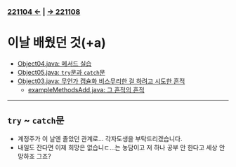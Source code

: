 ﻿### [221104 ←](/221011-_JAVA/221104) | [→ 221108](/221011-_JAVA/221108/)

# 이날 배웠던 것(+a)

- [Object04.java: 메서드 실습](/221011-_JAVA/221107/javastudy56/javastudy/src/javastudy/Object04.java)
- [Object05.java: `try`문과 `catch`문](/221011-_JAVA/221107/javastudy56/javastudy/src/javastudy/Object05.java)
- [Object03.java: 무언가 캡슐화 비스무리한 걸 하려고 시도한 흔적](/221011-_JAVA/221107/javastudy56/javastudy/src/javastudy/Object03.java)
    - [exampleMethodsAdd.java: 그 흔적의 흔적](/221011-_JAVA/221107/javastudy56/javastudy/src/javastudy/exampleMethodsAdd.java)

---

## `try` ~ `catch`문

- 계정주가 이 날엔 졸았던 관계로... 각자도생을 부탁드리겠습니다.
- 내일도 잔다면 이제 희망은 없습니ㄷ...는 농담이고 저 하나 공부 안 한다고 세상 안 망하죠 그죠?